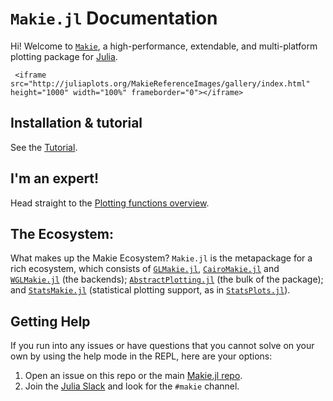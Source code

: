 # `Makie.jl` Documentation

Hi! Welcome to [`Makie`](https://github.com/JuliaPlots/Makie.jl/), a high-performance, extendable, and multi-platform plotting package for [Julia](https://julialang.org/).

```@raw html
 <iframe src="http://juliaplots.org/MakieReferenceImages/gallery/index.html" height="1000" width="100%" frameborder="0"></iframe>
```

## Installation & tutorial

See the [Tutorial](@ref).

## I'm an expert!

Head straight to the [Plotting functions overview](@ref).

## The Ecosystem:

What makes up the Makie Ecosystem? `Makie.jl` is the metapackage for a rich ecosystem, which consists of [`GLMakie.jl`](https://github.com/JuliaPlots/GLMakie.jl), [`CairoMakie.jl`](https://github.com/JuliaPlots/CairoMakie.jl) and [`WGLMakie.jl`](https://github.com/JuliaPlots/WGLMakie.jl) (the backends); [`AbstractPlotting.jl`](https://github.com/JuliaPlots/AbstractPlotting.jl) (the bulk of the package); and [`StatsMakie.jl`](https://github.com/JuliaPlots/StatsMakie.jl) (statistical plotting support, as in [`StatsPlots.jl`](https://github.com/JuliaPlots/StatsPlots.jl)).

## Getting Help

If you run into any issues or have questions that you cannot solve on your own by using the help mode in the REPL, here are your options: 

1) Open an issue on this repo or the main [Makie.jl repo](https://github.com/JuliaPlots/Makie.jl). 
2) Join the [Julia Slack](https://slackinvite.julialang.org) and look for the `#makie` channel.
